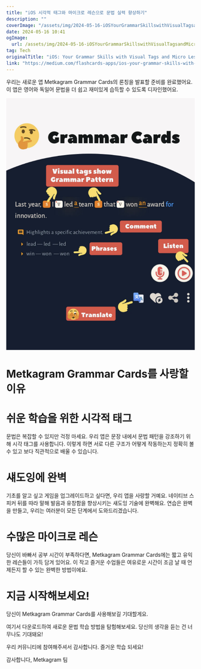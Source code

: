 ```yaml
---
title: "iOS 시각적 태그와 마이크로 레슨으로 문법 실력 향상하기"
description: ""
coverImage: "/assets/img/2024-05-16-iOSYourGrammarSkillswithVisualTagsandMicroLessons_0.png"
date: 2024-05-16 10:41
ogImage: 
  url: /assets/img/2024-05-16-iOSYourGrammarSkillswithVisualTagsandMicroLessons_0.png
tag: Tech
originalTitle: "iOS: Your Grammar Skills with Visual Tags and Micro Lessons"
link: "https://medium.com/flashcards-apps/ios-your-grammar-skills-with-visual-tags-and-micro-lessons-dcfea7e1de7e"
---
```



우리는 새로운 앱 Metkagram Grammar Cards의 론칭을 발표할 준비를 완료했어요. 이 앱은 영어와 독일어 문법을 더 쉽고 재미있게 습득할 수 있도록 디자인했어요.

<img src="/assets/img/2024-05-16-iOSYourGrammarSkillswithVisualTagsandMicroLessons_0.png" />

# Metkagram Grammar Cards를 사랑할 이유

# 쉬운 학습을 위한 시각적 태그



문법은 복잡할 수 있지만 걱정 마세요. 우리 앱은 문장 내에서 문법 패턴을 강조하기 위해 시각 태그를 사용합니다. 이렇게 하면 서로 다른 구조가 어떻게 작동하는지 정확히 볼 수 있고 보다 직관적으로 배울 수 있습니다.

# 섀도잉에 완벽

기초를 알고 싶고 게임을 업그레이드하고 싶다면, 우리 앱을 사랑할 거예요. 네이티브 스피커 뒤를 따라 말해 발음과 유창함을 향상시키는 섀도잉 기술에 완벽해요. 연습은 완벽을 만들고, 우리는 여러분이 모든 단계에서 도와드리겠습니다.

# 수많은 마이크로 레슨



당신이 바빠서 공부 시간이 부족하다면, Metkagram Grammar Cards에는 짧고 유익한 레슨들이 가득 담겨 있어요. 이 작고 즐거운 수업들은 여유로운 시간이 조금 날 때 언제든지 할 수 있는 완벽한 방법이에요. 

# 지금 시작해보세요!

당신이 Metkagram Grammar Cards를 사용해보길 기대할게요. 

여기서 다운로드하여 새로운 문법 학습 방법을 탐험해보세요. 당신의 생각을 듣는 건 너무나도 기대돼요!



우리 커뮤니티에 참여해주셔서 감사합니다. 즐거운 학습 되세요!

감사합니다,
Metkagram 팀
